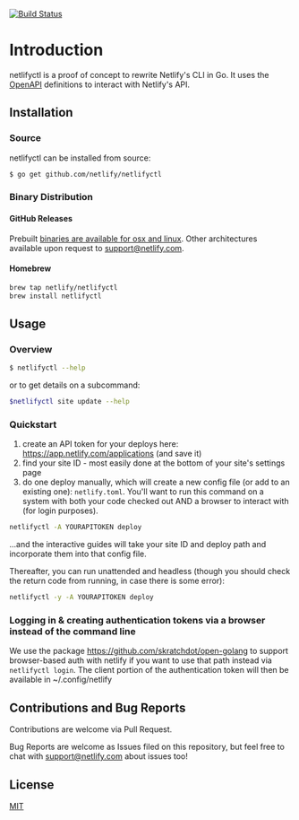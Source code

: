 [![Build Status](https://travis-ci.org/netlify/netlifyctl.svg?branch=master)](https://travis-ci.org/netlify/netlifyctl)
# Introduction

netlifyctl is a proof of concept to rewrite Netlify's CLI in Go.
It uses the [OpenAPI](https://github.com/netlify/open-api) definitions
to interact with Netlify's API.


## Installation

### Source

netlifyctl can be installed from source:

```sh
$ go get github.com/netlify/netlifyctl
```

### Binary Distribution

#### GitHub Releases

Prebuilt [binaries are available for osx and linux](https://github.com/netlify/netlifyctl/releases). Other architectures available upon request to support@netlify.com.

#### Homebrew

```sh
brew tap netlify/netlifyctl
brew install netlifyctl
```

## Usage

### Overview

```sh
$ netlifyctl --help
```

or to get details on a subcommand:

```sh
$netlifyctl site update --help
```

### Quickstart

1. create an API token for your deploys here: https://app.netlify.com/applications (and save it)
2. find your site ID - most easily done at the bottom of your site's settings page
3. do one deploy manually, which will create a new config file (or add to an existing one): `netlify.toml`. You'll want to run this command on a system with both your code checked out AND a browser to interact with (for login purposes).

```sh
netlifyctl -A YOURAPITOKEN deploy
```

...and the interactive guides will take your site ID and deploy path and incorporate them into that config file.

Thereafter, you can run unattended and headless (though you should check the return code from running, in case there is some error):

```sh
netlifyctl -y -A YOURAPITOKEN deploy
```

### Logging in & creating authentication tokens via a browser instead of the command line

We use the package https://github.com/skratchdot/open-golang to support browser-based auth with netlify if you want to use that path instead via `netlifyctl login`.  The client portion of the authentication token will then be available in ~/.config/netlify


## Contributions and Bug Reports

Contributions are welcome via Pull Request.

Bug Reports are welcome as Issues filed on this repository, but feel free to chat with support@netlify.com about issues too!


## License

[MIT](LICENSE)
